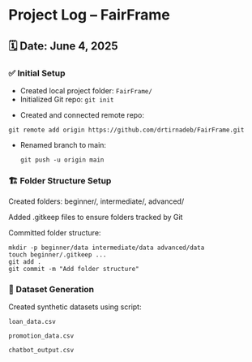 # Project Log – FairFrame

## 🗓️ Date: June 4, 2025

### ✅ Initial Setup
- Created local project folder: `FairFrame/`
- Initialized Git repo:
  `git init`

*  Created and connected remote repo:

  `git remote add origin https://github.com/drtirnadeb/FairFrame.git`

  * Renamed branch to main:

    ```git branch -M main
    git push -u origin main
    ```

### 🏗️ Folder Structure Setup

Created folders: beginner/, intermediate/, advanced/

Added .gitkeep files to ensure folders tracked by Git

Committed folder structure:
```
mkdir -p beginner/data intermediate/data advanced/data
touch beginner/.gitkeep ...
git add .
git commit -m "Add folder structure"
```

### 🧪 Dataset Generation

Created synthetic datasets using script:

`loan_data.csv`

`promotion_data.csv`

`chatbot_output.csv`





